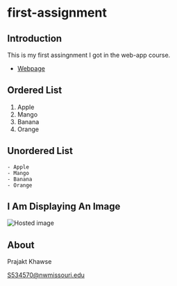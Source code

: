 # first-assignment

##  Introduction

This is my first assingnment I got in the web-app course.

- [Webpage](https://en.wikipedia.org/wiki/Wiki "Link to Wiki")

## Ordered List
 
   1. Apple
   1. Mango
   1. Banana
   1. Orange
## Unordered List
 
    - Apple
    - Mango
    - Banana
    - Orange
    
## I Am Displaying An Image
 
 ![Hosted image](https://www.bensound.com/bensound-img/november.jpg)
 
## About
 
 Prajakt Khawse
 
 S534570@nwmissouri.edu
